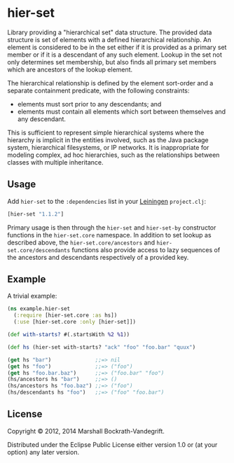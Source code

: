 # hier-set

Library providing a "hierarchical set" data structure.  The provided data
structure is set of elements with a defined hierarchical relationship.  An
element is considered to be in the set either if it is provided as a primary
set member or if it is a descendant of any such element.  Lookup in the set not
only determines set membership, but also finds all primary set members which
are ancestors of the lookup element.

The hierarchical relationship is defined by the element sort-order and a
separate containment predicate, with the following constraints:

* elements must sort prior to any descendants; and
* elements must contain all elements which sort between themselves and any
  descendant.

This is sufficient to represent simple hierarchical systems where the hierarchy
is implicit in the entities involved, such as the Java package system,
hierarchical filesystems, or IP networks.  It is inappropriate for modeling
complex, ad hoc hierarchies, such as the relationships between classes with
multiple inheritance.

## Usage

Add `hier-set` to the `:dependencies` list in your
[Leiningen](https://github.com/technomancy/leiningen) `project.clj`:

```clj
[hier-set "1.1.2"]
```

Primary usage is then through the `hier-set` and `hier-set-by` constructor
functions in the `hier-set.core` namespace.  In addition to set lookup as
described above, the `hier-set.core/ancestors` and `hier-set.core/descendants`
functions also provide access to lazy sequences of the ancestors and
descendants respectively of a provided key.

## Example

A trivial example:

```clj
(ns example.hier-set
  (:require [hier-set.core :as hs])
  (:use [hier-set.core :only [hier-set]])

(def with-starts? #(.startsWith %2 %1))

(def hs (hier-set with-starts? "ack" "foo" "foo.bar" "quux")

(get hs "bar")              ;;=> nil
(get hs "foo")              ;;=> ("foo")
(get hs "foo.bar.baz")      ;;=> ("foo.bar" "foo")
(hs/ancestors hs "bar")     ;;=> ()
(hs/ancestors hs "foo.baz") ;;=> ("foo")
(hs/descendants hs "foo")   ;;=> ("foo" "foo.bar")
```

## License

Copyright © 2012, 2014 Marshall Bockrath-Vandegrift.

Distributed under the Eclipse Public License either version 1.0 or (at
your option) any later version.
